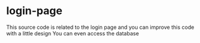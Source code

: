 # login-page
This source code is related to the login page and you can improve this code with a little design You can even access the database
